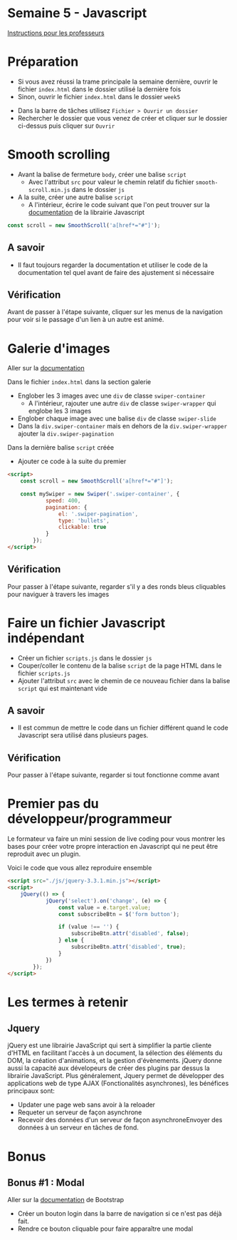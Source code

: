 # Semaine 5 - Javascript

[Instructions pour les professeurs](./teachers.md)

# Préparation

- Si vous avez réussi la trame principale la semaine dernière, ouvrir le fichier `index.html` dans le dossier utilisé la dernière fois
- Sinon, ouvrir le fichier `index.html` dans le dossier `week5`

* Dans la barre de tâches utilisez `Fichier > Ouvrir un dossier`
* Rechercher le dossier que vous venez de créer et cliquer sur le dossier ci-dessus puis cliquer sur `Ouvrir`

# Smooth scrolling

- Avant la balise de fermeture `body`, créer une balise `script`
  - Avec l'attribut `src` pour valeur le chemin relatif du fichier `smooth-scroll.min.js` dans le dossier `js`
- A la suite, créer une autre balise `script`
  - A l'intérieur, écrire le code suivant que l'on peut trouver sur la [documentation](https://github.com/cferdinandi/smooth-scroll#3-initialize-smooth-scroll) de la librairie Javascript

```js
const scroll = new SmoothScroll('a[href*="#"]');
```

## A savoir

- Il faut toujours regarder la documentation et utiliser le code de la documentation tel quel avant de faire des ajustement si nécessaire

## Vérification

Avant de passer à l'étape suivante, cliquer sur les menus de la navigation pour voir si le passage d'un lien à un autre est animé.

# Galerie d'images

Aller sur la [documentation](http://idangero.us/swiper/api/)

Dans le fichier `index.html` dans la section galerie

- Englober les 3 images avec une `div` de classe `swiper-container`
  - A l'intérieur, rajouter une autre `div` de classe `swiper-wrapper` qui englobe les 3 images
- Englober chaque image avec une balise `div` de classe `swiper-slide`
- Dans la `div.swiper-container` mais en dehors de la `div.swiper-wrapper` ajouter la `div.swiper-pagination`

Dans la dernière balise `script` créée

- Ajouter ce code à la suite du premier

```html
<script>
    const scroll = new SmoothScroll('a[href*="#"]');

    const mySwiper = new Swiper('.swiper-container', {
            speed: 400,
            pagination: {
                el: '.swiper-pagination',
                type: 'bullets',
                clickable: true
            }
        });
</script>
```

## Vérification

Pour passer à l'étape suivante, regarder s'il y a des ronds bleus cliquables pour naviguer à travers les images

# Faire un fichier Javascript indépendant

- Créer un fichier `scripts.js` dans le dossier `js`
- Couper/coller le contenu de la balise `script` de la page HTML dans le fichier `scripts.js`
- Ajouter l'attribut `src` avec le chemin de ce nouveau fichier dans la balise `script` qui est maintenant vide

## A savoir

- Il est commun de mettre le code dans un fichier différent quand le code Javascript sera utilisé dans plusieurs pages.

## Vérification

Pour passer à l'étape suivante, regarder si tout fonctionne comme avant

# Premier pas du développeur/programmeur

Le formateur va faire un mini session de live coding pour vous montrer les bases pour créer votre propre interaction en Javascript qui ne peut être reproduit avec un plugin.

Voici le code que vous allez reproduire ensemble

```html
<script src="./js/jquery-3.3.1.min.js"></script>
<script>
    jQuery(() => {
            jQuery('select').on('change', (e) => {
                const value = e.target.value;
                const subscribeBtn = $('form button');

                if (value !== '') {
                    subscribeBtn.attr('disabled', false);
                } else {
                    subscribeBtn.attr('disabled', true);
                }
            })
        });
</script>
```

# Les termes à retenir

## Jquery

jQuery est une librairie JavaScript qui sert à simplifier la partie cliente d'HTML en facilitant l'accès à un document, la sélection des éléments du DOM, la création d'animations, et la gestion d'évènements. jQuery donne aussi la capacité aux dévelopeurs de créer des plugins par dessus la librairie JavaScript. Plus généralement, Jquery permet de développer des applications web de type AJAX (Fonctionalités asynchrones), les bénéfices principaux sont:
* Updater une page web sans avoir à la reloader
* Requeter un serveur de façon asynchrone
* Recevoir des données d'un serveur de façon asynchroneEnvoyer des données à un serveur en tâches de fond.

# Bonus

## Bonus #1 : Modal

Aller sur la [documentation](https://getbootstrap.com/docs/4.1/components/modal/#live-demo) de Bootstrap

- Créer un bouton login dans la barre de navigation si ce n'est pas déjà fait.
- Rendre ce bouton cliquable pour faire apparaître une modal
